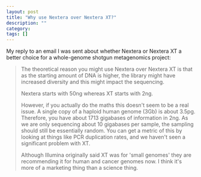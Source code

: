 ```yaml
---
layout: post
title: "Why use Nextera over Nextera XT?"
description: ""
category:  
tags: []
---
```



My reply to an email I was sent about whether Nextera or Nextera XT a better choice for a whole-genome shotgun metagenomics project:

> The theoretical reason you might use Nextera over Nextera XT is that as the starting amount of DNA is higher, the library might have increased diversity and this might impact the sequencing.
>
> Nextera starts with 50ng whereas XT starts with 2ng. 
>
> However, if you actually do the maths this doesn't seem to be a real issue. A single copy of a haploid human genome (3Gb) is about 3.5pg. Therefore, you have about 1713 gigabases of information in 2ng. As we are only sequencing about 10 gigabases per sample, the sampling should still be essentially random. You can get a metric of this by looking at things like PCR duplication rates, and we haven't seen a significant problem with XT. 
>
> Although Illumina originally said XT was for 'small genomes' they are recommending it for human and cancer genomes now. I think it's more of a marketing thing than a science thing.
